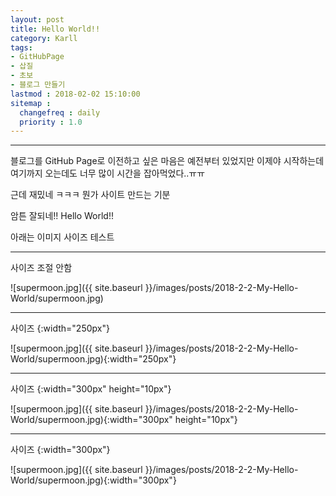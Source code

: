 ```yaml
---
layout: post
title: Hello World!!
category: Karll
tags:
- GitHubPage
- 삽질
- 초보
- 블로그 만들기
lastmod : 2018-02-02 15:10:00
sitemap :
  changefreq : daily
  priority : 1.0
---
```

***
블로그를 GitHub Page로 이전하고 싶은 마음은 예전부터 있었지만 이제야 시작하는데 여기까지 오는데도 너무 많이 시간을 잡아먹었다..ㅠㅠ
<!--미리보기-->

근데 재밌네 ㅋㅋㅋ 뭔가 사이트 만드는 기분

암튼 잘되네!! Hello World!!

아래는 이미지 사이즈 테스트

***

사이즈 조절 안함

![supermoon.jpg]({{ site.baseurl }}/images/posts/2018-2-2-My-Hello-World/supermoon.jpg)

***

사이즈 {:width="250px"}

![supermoon.jpg]({{ site.baseurl }}/images/posts/2018-2-2-My-Hello-World/supermoon.jpg){:width="250px"}

***

사이즈 {:width="300px" height="10px"}

![supermoon.jpg]({{ site.baseurl }}/images/posts/2018-2-2-My-Hello-World/supermoon.jpg){:width="300px" height="10px"}

***

사이즈 {:width="300px"}

![supermoon.jpg]({{ site.baseurl }}/images/posts/2018-2-2-My-Hello-World/supermoon.jpg){:width="300px"}